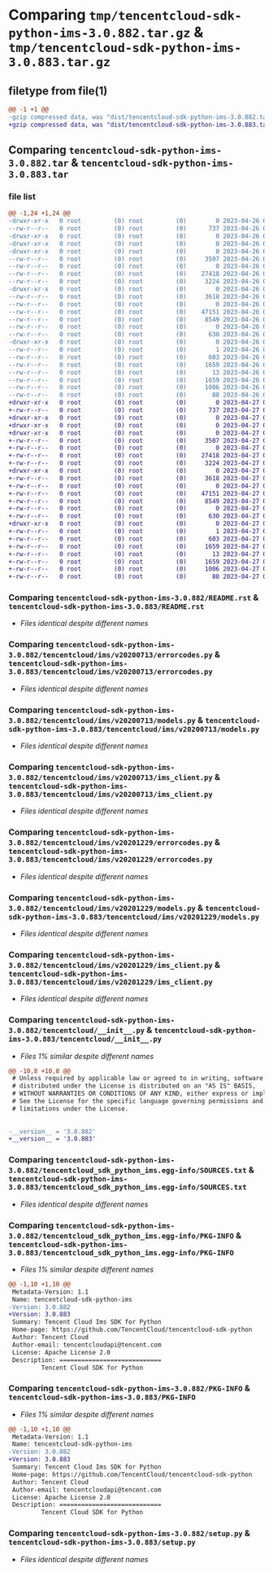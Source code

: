 # Comparing `tmp/tencentcloud-sdk-python-ims-3.0.882.tar.gz` & `tmp/tencentcloud-sdk-python-ims-3.0.883.tar.gz`

## filetype from file(1)

```diff
@@ -1 +1 @@
-gzip compressed data, was "dist/tencentcloud-sdk-python-ims-3.0.882.tar", last modified: Wed Apr 26 03:36:07 2023, max compression
+gzip compressed data, was "dist/tencentcloud-sdk-python-ims-3.0.883.tar", last modified: Thu Apr 27 00:35:10 2023, max compression
```

## Comparing `tencentcloud-sdk-python-ims-3.0.882.tar` & `tencentcloud-sdk-python-ims-3.0.883.tar`

### file list

```diff
@@ -1,24 +1,24 @@
-drwxr-xr-x   0 root         (0) root         (0)        0 2023-04-26 03:36:07.000000 tencentcloud-sdk-python-ims-3.0.882/
--rw-r--r--   0 root         (0) root         (0)      737 2023-04-26 03:36:07.000000 tencentcloud-sdk-python-ims-3.0.882/README.rst
-drwxr-xr-x   0 root         (0) root         (0)        0 2023-04-26 03:36:07.000000 tencentcloud-sdk-python-ims-3.0.882/tencentcloud/
-drwxr-xr-x   0 root         (0) root         (0)        0 2023-04-26 03:36:07.000000 tencentcloud-sdk-python-ims-3.0.882/tencentcloud/ims/
-drwxr-xr-x   0 root         (0) root         (0)        0 2023-04-26 03:36:07.000000 tencentcloud-sdk-python-ims-3.0.882/tencentcloud/ims/v20200713/
--rw-r--r--   0 root         (0) root         (0)     3507 2023-04-26 03:36:07.000000 tencentcloud-sdk-python-ims-3.0.882/tencentcloud/ims/v20200713/errorcodes.py
--rw-r--r--   0 root         (0) root         (0)        0 2023-04-26 03:36:07.000000 tencentcloud-sdk-python-ims-3.0.882/tencentcloud/ims/v20200713/__init__.py
--rw-r--r--   0 root         (0) root         (0)    27418 2023-04-26 03:36:07.000000 tencentcloud-sdk-python-ims-3.0.882/tencentcloud/ims/v20200713/models.py
--rw-r--r--   0 root         (0) root         (0)     3224 2023-04-26 03:36:07.000000 tencentcloud-sdk-python-ims-3.0.882/tencentcloud/ims/v20200713/ims_client.py
-drwxr-xr-x   0 root         (0) root         (0)        0 2023-04-26 03:36:07.000000 tencentcloud-sdk-python-ims-3.0.882/tencentcloud/ims/v20201229/
--rw-r--r--   0 root         (0) root         (0)     3618 2023-04-26 03:36:07.000000 tencentcloud-sdk-python-ims-3.0.882/tencentcloud/ims/v20201229/errorcodes.py
--rw-r--r--   0 root         (0) root         (0)        0 2023-04-26 03:36:07.000000 tencentcloud-sdk-python-ims-3.0.882/tencentcloud/ims/v20201229/__init__.py
--rw-r--r--   0 root         (0) root         (0)    47151 2023-04-26 03:36:07.000000 tencentcloud-sdk-python-ims-3.0.882/tencentcloud/ims/v20201229/models.py
--rw-r--r--   0 root         (0) root         (0)     8549 2023-04-26 03:36:07.000000 tencentcloud-sdk-python-ims-3.0.882/tencentcloud/ims/v20201229/ims_client.py
--rw-r--r--   0 root         (0) root         (0)        0 2023-04-26 03:36:07.000000 tencentcloud-sdk-python-ims-3.0.882/tencentcloud/ims/__init__.py
--rw-r--r--   0 root         (0) root         (0)      630 2023-04-26 03:36:07.000000 tencentcloud-sdk-python-ims-3.0.882/tencentcloud/__init__.py
-drwxr-xr-x   0 root         (0) root         (0)        0 2023-04-26 03:36:07.000000 tencentcloud-sdk-python-ims-3.0.882/tencentcloud_sdk_python_ims.egg-info/
--rw-r--r--   0 root         (0) root         (0)        1 2023-04-26 03:36:07.000000 tencentcloud-sdk-python-ims-3.0.882/tencentcloud_sdk_python_ims.egg-info/dependency_links.txt
--rw-r--r--   0 root         (0) root         (0)      603 2023-04-26 03:36:07.000000 tencentcloud-sdk-python-ims-3.0.882/tencentcloud_sdk_python_ims.egg-info/SOURCES.txt
--rw-r--r--   0 root         (0) root         (0)     1659 2023-04-26 03:36:07.000000 tencentcloud-sdk-python-ims-3.0.882/tencentcloud_sdk_python_ims.egg-info/PKG-INFO
--rw-r--r--   0 root         (0) root         (0)       13 2023-04-26 03:36:07.000000 tencentcloud-sdk-python-ims-3.0.882/tencentcloud_sdk_python_ims.egg-info/top_level.txt
--rw-r--r--   0 root         (0) root         (0)     1659 2023-04-26 03:36:07.000000 tencentcloud-sdk-python-ims-3.0.882/PKG-INFO
--rw-r--r--   0 root         (0) root         (0)     1006 2023-04-26 03:36:07.000000 tencentcloud-sdk-python-ims-3.0.882/setup.py
--rw-r--r--   0 root         (0) root         (0)       88 2023-04-26 03:36:07.000000 tencentcloud-sdk-python-ims-3.0.882/setup.cfg
+drwxr-xr-x   0 root         (0) root         (0)        0 2023-04-27 00:35:10.000000 tencentcloud-sdk-python-ims-3.0.883/
+-rw-r--r--   0 root         (0) root         (0)      737 2023-04-27 00:35:09.000000 tencentcloud-sdk-python-ims-3.0.883/README.rst
+drwxr-xr-x   0 root         (0) root         (0)        0 2023-04-27 00:35:10.000000 tencentcloud-sdk-python-ims-3.0.883/tencentcloud/
+drwxr-xr-x   0 root         (0) root         (0)        0 2023-04-27 00:35:10.000000 tencentcloud-sdk-python-ims-3.0.883/tencentcloud/ims/
+drwxr-xr-x   0 root         (0) root         (0)        0 2023-04-27 00:35:10.000000 tencentcloud-sdk-python-ims-3.0.883/tencentcloud/ims/v20200713/
+-rw-r--r--   0 root         (0) root         (0)     3507 2023-04-27 00:35:09.000000 tencentcloud-sdk-python-ims-3.0.883/tencentcloud/ims/v20200713/errorcodes.py
+-rw-r--r--   0 root         (0) root         (0)        0 2023-04-27 00:35:09.000000 tencentcloud-sdk-python-ims-3.0.883/tencentcloud/ims/v20200713/__init__.py
+-rw-r--r--   0 root         (0) root         (0)    27418 2023-04-27 00:35:09.000000 tencentcloud-sdk-python-ims-3.0.883/tencentcloud/ims/v20200713/models.py
+-rw-r--r--   0 root         (0) root         (0)     3224 2023-04-27 00:35:09.000000 tencentcloud-sdk-python-ims-3.0.883/tencentcloud/ims/v20200713/ims_client.py
+drwxr-xr-x   0 root         (0) root         (0)        0 2023-04-27 00:35:10.000000 tencentcloud-sdk-python-ims-3.0.883/tencentcloud/ims/v20201229/
+-rw-r--r--   0 root         (0) root         (0)     3618 2023-04-27 00:35:09.000000 tencentcloud-sdk-python-ims-3.0.883/tencentcloud/ims/v20201229/errorcodes.py
+-rw-r--r--   0 root         (0) root         (0)        0 2023-04-27 00:35:09.000000 tencentcloud-sdk-python-ims-3.0.883/tencentcloud/ims/v20201229/__init__.py
+-rw-r--r--   0 root         (0) root         (0)    47151 2023-04-27 00:35:09.000000 tencentcloud-sdk-python-ims-3.0.883/tencentcloud/ims/v20201229/models.py
+-rw-r--r--   0 root         (0) root         (0)     8549 2023-04-27 00:35:09.000000 tencentcloud-sdk-python-ims-3.0.883/tencentcloud/ims/v20201229/ims_client.py
+-rw-r--r--   0 root         (0) root         (0)        0 2023-04-27 00:35:09.000000 tencentcloud-sdk-python-ims-3.0.883/tencentcloud/ims/__init__.py
+-rw-r--r--   0 root         (0) root         (0)      630 2023-04-27 00:35:09.000000 tencentcloud-sdk-python-ims-3.0.883/tencentcloud/__init__.py
+drwxr-xr-x   0 root         (0) root         (0)        0 2023-04-27 00:35:10.000000 tencentcloud-sdk-python-ims-3.0.883/tencentcloud_sdk_python_ims.egg-info/
+-rw-r--r--   0 root         (0) root         (0)        1 2023-04-27 00:35:10.000000 tencentcloud-sdk-python-ims-3.0.883/tencentcloud_sdk_python_ims.egg-info/dependency_links.txt
+-rw-r--r--   0 root         (0) root         (0)      603 2023-04-27 00:35:10.000000 tencentcloud-sdk-python-ims-3.0.883/tencentcloud_sdk_python_ims.egg-info/SOURCES.txt
+-rw-r--r--   0 root         (0) root         (0)     1659 2023-04-27 00:35:10.000000 tencentcloud-sdk-python-ims-3.0.883/tencentcloud_sdk_python_ims.egg-info/PKG-INFO
+-rw-r--r--   0 root         (0) root         (0)       13 2023-04-27 00:35:10.000000 tencentcloud-sdk-python-ims-3.0.883/tencentcloud_sdk_python_ims.egg-info/top_level.txt
+-rw-r--r--   0 root         (0) root         (0)     1659 2023-04-27 00:35:10.000000 tencentcloud-sdk-python-ims-3.0.883/PKG-INFO
+-rw-r--r--   0 root         (0) root         (0)     1006 2023-04-27 00:35:09.000000 tencentcloud-sdk-python-ims-3.0.883/setup.py
+-rw-r--r--   0 root         (0) root         (0)       88 2023-04-27 00:35:10.000000 tencentcloud-sdk-python-ims-3.0.883/setup.cfg
```

### Comparing `tencentcloud-sdk-python-ims-3.0.882/README.rst` & `tencentcloud-sdk-python-ims-3.0.883/README.rst`

 * *Files identical despite different names*

### Comparing `tencentcloud-sdk-python-ims-3.0.882/tencentcloud/ims/v20200713/errorcodes.py` & `tencentcloud-sdk-python-ims-3.0.883/tencentcloud/ims/v20200713/errorcodes.py`

 * *Files identical despite different names*

### Comparing `tencentcloud-sdk-python-ims-3.0.882/tencentcloud/ims/v20200713/models.py` & `tencentcloud-sdk-python-ims-3.0.883/tencentcloud/ims/v20200713/models.py`

 * *Files identical despite different names*

### Comparing `tencentcloud-sdk-python-ims-3.0.882/tencentcloud/ims/v20200713/ims_client.py` & `tencentcloud-sdk-python-ims-3.0.883/tencentcloud/ims/v20200713/ims_client.py`

 * *Files identical despite different names*

### Comparing `tencentcloud-sdk-python-ims-3.0.882/tencentcloud/ims/v20201229/errorcodes.py` & `tencentcloud-sdk-python-ims-3.0.883/tencentcloud/ims/v20201229/errorcodes.py`

 * *Files identical despite different names*

### Comparing `tencentcloud-sdk-python-ims-3.0.882/tencentcloud/ims/v20201229/models.py` & `tencentcloud-sdk-python-ims-3.0.883/tencentcloud/ims/v20201229/models.py`

 * *Files identical despite different names*

### Comparing `tencentcloud-sdk-python-ims-3.0.882/tencentcloud/ims/v20201229/ims_client.py` & `tencentcloud-sdk-python-ims-3.0.883/tencentcloud/ims/v20201229/ims_client.py`

 * *Files identical despite different names*

### Comparing `tencentcloud-sdk-python-ims-3.0.882/tencentcloud/__init__.py` & `tencentcloud-sdk-python-ims-3.0.883/tencentcloud/__init__.py`

 * *Files 1% similar despite different names*

```diff
@@ -10,8 +10,8 @@
 # Unless required by applicable law or agreed to in writing, software
 # distributed under the License is distributed on an "AS IS" BASIS,
 # WITHOUT WARRANTIES OR CONDITIONS OF ANY KIND, either express or implied.
 # See the License for the specific language governing permissions and
 # limitations under the License.
 
 
-__version__ = '3.0.882'
+__version__ = '3.0.883'
```

### Comparing `tencentcloud-sdk-python-ims-3.0.882/tencentcloud_sdk_python_ims.egg-info/SOURCES.txt` & `tencentcloud-sdk-python-ims-3.0.883/tencentcloud_sdk_python_ims.egg-info/SOURCES.txt`

 * *Files identical despite different names*

### Comparing `tencentcloud-sdk-python-ims-3.0.882/tencentcloud_sdk_python_ims.egg-info/PKG-INFO` & `tencentcloud-sdk-python-ims-3.0.883/tencentcloud_sdk_python_ims.egg-info/PKG-INFO`

 * *Files 1% similar despite different names*

```diff
@@ -1,10 +1,10 @@
 Metadata-Version: 1.1
 Name: tencentcloud-sdk-python-ims
-Version: 3.0.882
+Version: 3.0.883
 Summary: Tencent Cloud Ims SDK for Python
 Home-page: https://github.com/TencentCloud/tencentcloud-sdk-python
 Author: Tencent Cloud
 Author-email: tencentcloudapi@tencent.com
 License: Apache License 2.0
 Description: ============================
         Tencent Cloud SDK for Python
```

### Comparing `tencentcloud-sdk-python-ims-3.0.882/PKG-INFO` & `tencentcloud-sdk-python-ims-3.0.883/PKG-INFO`

 * *Files 1% similar despite different names*

```diff
@@ -1,10 +1,10 @@
 Metadata-Version: 1.1
 Name: tencentcloud-sdk-python-ims
-Version: 3.0.882
+Version: 3.0.883
 Summary: Tencent Cloud Ims SDK for Python
 Home-page: https://github.com/TencentCloud/tencentcloud-sdk-python
 Author: Tencent Cloud
 Author-email: tencentcloudapi@tencent.com
 License: Apache License 2.0
 Description: ============================
         Tencent Cloud SDK for Python
```

### Comparing `tencentcloud-sdk-python-ims-3.0.882/setup.py` & `tencentcloud-sdk-python-ims-3.0.883/setup.py`

 * *Files identical despite different names*

